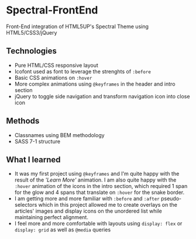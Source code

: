 # Spectral-FrontEnd
Front-End integration of HTML5UP's Spectral Theme using HTML5/CSS3/jQuery

## Technologies
- Pure HTML/CSS responsive layout
- Icofont used as font to leverage the strenghts of `:before`
- Basic CSS animations on `:hover`
- More complex animations using `@keyframes` in the header and intro section
- jQuery to toggle side navigation and transform navigation icon into close icon

## Methods
- Classnames using BEM methodology
- SASS 7-1 structure 

## What I learned
- It was my first project using `@keyframes` and I'm quite happy with the result of the _'Learn More'_ animation. I am also quite happy with the `:hover` animation of the icons in the intro section, which required 1 span for the glow and 4 spans that translate on `:hover` for the snake border.
- I am getting more and more familiar with `:before` and `:after` pseudo-selectors which in this project allowed me to create overlays on the articles' images and display icons on the unordered list while maintaining perfect alignment.
- I feel more and more comfortable with layouts using `display: flex` or `display: grid` as well as `@media` queries
